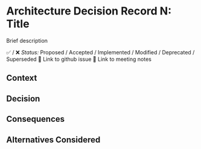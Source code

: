 # Architecture Decision Record N: Title

Brief description

:white_check_mark: / :x: _Status:_ Proposed / Accepted / Implemented / Modified / Deprecated / Superseded
:ticket: Link to github issue
:busts_in_silhouette: Link to meeting notes

## Context

## Decision

## Consequences

## Alternatives Considered
